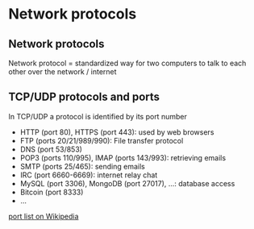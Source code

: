 # Network protocols

## Network protocols

Network protocol = standardized way for two computers to talk to each other over the network / internet

## TCP/UDP protocols and ports

In TCP/UDP a protocol is identified by its port number

- HTTP (port 80), HTTPS (port 443): used by web browsers
- FTP (ports 20/21/989/990): File transfer protocol
- DNS (port 53/853)
- POP3 (ports 110/995), IMAP (ports 143/993): retrieving emails
- SMTP (ports 25/465): sending emails
- IRC (port 6660-6669): internet relay chat
- MySQL (port 3306), MongoDB (port 27017), ...: database access
- Bitcoin (port 8333)
- ...

[port list on Wikipedia](https://en.wikipedia.org/wiki/List_of_TCP_and_UDP_port_numbers)
